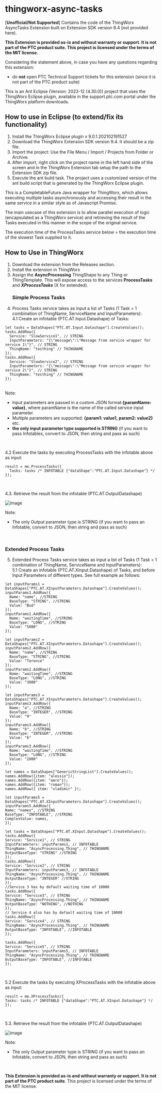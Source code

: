 # thingworx-async-tasks
[**Unofficial/Not Supported**] Contains the code of the ThingWorx AsyncTasks Extension built on Extension SDK version 9.4 (not provided here).

**This Extension is provided as-is and without warranty or support. It is not part of the PTC product suite. This project is licensed under the terms of the MIT license.**

Considering the statement above, in case you have any questions regarding this extension:
- do **not** open PTC Technical Support tickets for this extension (since it is not part of the PTC product suite)

This is an Ant Eclipse (Version: 2023-12 (4.30.0)) project that uses the ThingWorx Eclipse plugin, available in the support.ptc.com portal under the ThingWorx platform downloads.
## How to use in Eclipse (to extend/fix its functionality)
1. Install the ThingWorx Eclipse plugin v 9.0.1.202102191527
2. Download the ThingWorx Extension SDK version 9.4. It should be a zip file.
3. Import the project: Use the File Menu / Import / Projects from Folder or Archive.
4. After import, right click on the project name in the left hand side of the screen and in the ThingWorx Extension tab setup the path to the Extension SDK zip file.
5. Execute the ant build task. The project uses a customized version of the ant build script that is generated by the ThingWorx Eclipse plugin.

This is a CompletableFuture Java wrapper for ThingWorx, which allows executing multiple tasks asynchronously and accessing their result in the same service in a similar style as of Javascript Promise.

The main usecase of this extension is to allow parallel execution of logic (encapsulated as a ThingWorx service) and retrieving the result of the Tasks executed in this manner in the scope of the original service.

The execution time of the ProcessTasks service below = the execution time of the slowest Task supplied to it.


## How to Use in ThingWorx
1. Download the extension from the Releases section.
2. Install the extension in ThingWorx
3. Assign the **AsyncProcessing** ThingShape to any Thing or ThingTemplate. This will expose access to the services **ProcessTasks** and ***XProcessTasks*** (X for extended).
   ### Simple Process Tasks ###
4. Process Tasks service takes as input a list of Tasks (1 Task = 1 combination of ThingName, ServiceName and InputParameters): <br>
  4.1 Create an infotable (PTC.AT.Input.Datashape) of Tasks: <br>
  
  ```
let tasks = DataShapes["PTC.AT.Input.Datashape"].CreateValues();
tasks.AddRow({
    Service: "SlowService1", // STRING
    InputParameters: "{\"message\":\"Message from service wrapper for service 1\"}", // STRING
    ThingName: "testhing" // THINGNAME
});
tasks.AddRow({
    Service: "SlowService2", // STRING
    InputParameters: "{\"message\":\"Message from service wrapper for service 2\"}", // STRING
    ThingName: "testhing" // THINGNAME
});
```
<br>
Note: 

- Input parameters are passed in a custom JSON format:**{paramName: value}**, where paramName is the name of the called service input parameter.
- Multiple parameters are supported: **{param1: value1, param2: value2}** etc.
- **the only input parameter type supported is STRING** (if you want to pass Infotables, convert to JSON, then string and pass as such)
<br>

  4.2 Execute the tasks by executing ProcessTasks with the infotable above as input: <br>

  ```
result = me.ProcessTasks({
	Tasks: tasks /* INFOTABLE {"dataShape":"PTC.AT.Input.Datashape"} */
});
```

<br>

  4.3. Retrieve the result from the infotable (PTC.AT.OutputDatashape)

  ![image](https://github.com/vrosu/thingworx-async-tasks/assets/11868471/356d7b32-90ef-4c5f-ba44-5f654c003593)

Note:

  - The only Output parameter type is STRING (if you want to pass an Infotable, convert to JSON, then string and pass as such)

<br>

### Extended Process Tasks ###

5. Extended Process Tasks service takes as input a list of Tasks (1 Task = 1 combination of ThingName, ServiceName and InputParameters): <br>
  5.1 Create an infotable (PTC.AT.XInput.Datashape) of Tasks, and before Input Parameters of different types. See full example as follows: <br>
  
  ```
let inputParams1 = DataShapes["PTC.AT.XInputParameters.Datashape"].CreateValues();
inputParams1.AddRow({
    Name: "name", //STRING
    BaseType: "STRING", //STRING
    Value: "Bud"
});
inputParams1.AddRow({
    Name: "waitingTime", //STRING
    BaseType: "LONG", //STRING
    Value: "5000"
});

let inputParams2 = DataShapes["PTC.AT.XInputParameters.Datashape"].CreateValues();
inputParams2.AddRow({
    Name: "name", //STRING
    BaseType: "STRING", //STRING
    Value: "Terence"
});
inputParams2.AddRow({
    Name: "waitingTime", //STRING
    BaseType: "LONG", //STRING
    Value: "3000"
});

let inputParams3 = DataShapes["PTC.AT.XInputParameters.Datashape"].CreateValues();
inputParams3.AddRow({
    Name: "a", //STRING
    BaseType: "INTEGER", //STRING
    Value: "9"
});
inputParams3.AddRow({
    Name: "b", //STRING
    BaseType: "INTEGER", //STRING
    Value: "6"
});
inputParams3.AddRow({
    Name: "waitingTime", //STRING
    BaseType: "LONG", //STRING
    Value: "2000"
});

let names = DataShapes["GenericStringList"].CreateValues();
names.AddRow({item: "alessio"});
names.AddRow({item: "amro"});
names.AddRow({item: "roman"});
names.AddRow({ item: "vladimir" });

let inputParams5 = DataShapes["PTC.AT.XInputParameters.Datashape"].CreateValues();
inputParams5.AddRow({
  Name: "names", //STRING
  BaseType: "INFOTABLE", //STRING
  ComplexValue: names,
});

let tasks = DataShapes["PTC.AT.XInput.Datashape"].CreateValues();
tasks.AddRow({
  Service: "Service1", // STRING
  InputParameters: inputParams1, // INFOTABLE
  ThingName: "AsyncProcessing.Thing", // THINGNAME 
  OutputBaseType: "STRING" //STRING
});
tasks.AddRow({
  Service: "Service2", // STRING
  InputParameters: inputParams3, // INFOTABLE
  ThingName: "AsyncProcessing.Thing", // THINGNAME
  OutputBaseType: "INTEGER" //STRING
});
//Service 3 has by default waiting time of 10000
tasks.AddRow({
  Service: "Service3", // STRING
  ThingName: "AsyncProcessing.Thing", // THINGNAME
  OutputBaseType: "NOTHING", //NOTHING
});
// Service 4 also has by default waiting time of 10000
tasks.AddRow({
  Service: "Service4", // STRING
  ThingName: "AsyncProcessing.Thing", // THINGNAME
  OutputBaseType: "INFOTABLE", //INFOTABLE
});

tasks.AddRow({
  Service: "Service5", // STRING
  InputParameters: inputParams5, // INFOTABLE
  ThingName: "AsyncProcessing.Thing", // THINGNAME
  OutputBaseType: "INFOTABLE", //INFOTABLE
});

```
<br>


  5.2 Execute the tasks by executing XProcessTasks with the infotable above as input: <br>

  ```
result = me.XProcessTasks({
  Tasks: tasks /* INFOTABLE {"dataShape":"PTC.AT.XInput.Datashape"} */
});
```

<br>

  5.3. Retrieve the result from the infotable (PTC.AT.OutputDatashape)

  ![image](<TODO img url>)

Note:

  - The only Output parameter type is STRING (if you want to pass an Infotable, convert to JSON, then string and pass as such)

<br>

**This Extension is provided as-is and without warranty or support. It is not part of the PTC product suite**. This project is licensed under the terms of the MIT license.
